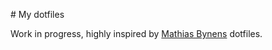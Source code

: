 # My dotfiles

Work in progress, highly inspired by [Mathias Bynens](https://github.com/mathiasbynens/dotfiles) dotfiles.


